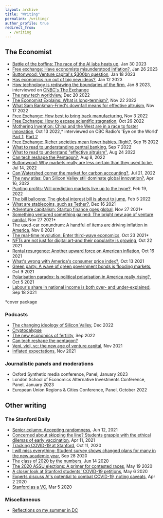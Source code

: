 ```yaml
---
layout: archive
title: "Writing"
permalink: /writing/
author_profile: true
redirect_from:
  - /writing
---
```


## __The Economist__
- [Battle of the boffins: The race of the AI labs heats up](https://www.economist.com/business/2023/01/30/the-race-of-the-ai-labs-heats-up), Jan 30 2023
- [Free exchange: Have economists misunderstood inflation?](https://www.economist.com/finance-and-economics/2023/01/26/have-economists-misunderstood-inflation), Jan 26 2023
- [Buttonwood: Venture capital's $300bn question](https://www.economist.com/finance-and-economics/2023/01/18/venture-capitals-300bn-question), Jan 18 2023
- [Has economics run out of big new ideas?](https://www.economist.com/finance-and-economics/2023/01/12/has-economics-run-out-of-big-new-ideas), Jan 12 2023
- [How technology is redrawing the boundaries of the firm](https://www.economist.com/business/2023/01/08/how-technology-is-redrawing-the-boundaries-of-the-firm), Jan 8 2023, interviewed on [CNBC's The Exchange](https://www.cnbc.com/video/2023/02/02/more-u-s-firms-are-outsourcing-remote-talent-abroad.html?__source=flipboard)
- [The new tech worldview](https://www.economist.com/christmas-specials/2022/12/20/the-new-tech-worldview), Dec 20 2022
- [The Economist Explains: What is long-termism?](https://www.economist.com/the-economist-explains/2022/11/22/what-is-long-termism), Nov 22 2022
- [What Sam Bankman-Fried's downfall means for effective altruism](https://www.economist.com/briefing/2022/11/17/what-sam-bankman-frieds-downfall-means-for-effective-altruism), Nov 17 2022
- [Free Exchange: How best to bring back manufacturing](https://www.economist.com/finance-and-economics/2022/11/03/how-best-to-bring-back-manufacturing), Nov 3 2022
- [Free Exchange: How to escape scientific stagnation](https://www.economist.com/finance-and-economics/2022/10/26/how-to-escape-scientific-stagnation), Oct 26 2022
- [Mothering Invention: China and the West are in a race to foster innovation](https://www.economist.com/briefing/2022/10/13/china-and-the-west-are-in-a-race-to-foster-innovation), Oct 13 2022,* interviewed on CBC Radio's 'Eye on the World' [Part 1](https://audioboom.com/posts/8181034-1-2-prc-us-the-very-high-end-contest-in-stem-by-state-sponsored-actors-arjun-ramani-econ), [Part 2](https://audioboom.com/posts/8181035-2-2-prc-us-the-very-high-end-contest-in-stem-by-state-sponsored-actors-arjun-ramani-econ?playlist_direction=forward)
- [Free Exchange: Richer societies mean fewer babies. Right?](https://www.economist.com/finance-and-economics/2022/09/15/richer-societies-mean-fewer-babies-right), Sep 15 2022
- [What to read to understanding central banking](https://www.economist.com/the-economist-reads/2022/09/07/what-to-read-to-understand-central-banking), Sep 7 2022
- [What to read to understand "effective altruism"](https://www.economist.com/the-economist-reads/2022/08/24/what-to-read-to-understand-effective-altruism), Aug 24 2022
- [Can tech reshape the Pentagon?](https://www.economist.com/business/2022/08/08/can-tech-reshape-the-pentagon), Aug 8, 2022
- [Buttonwood: Why markets really are less certain than they used to be](https://www.economist.com/finance-and-economics/2022/07/14/why-markets-really-are-less-certain-than-they-used-to-be), Jul 14, 2022
- [Can Watershed corner the market for carbon accounting?](https://www.economist.com/business/2022/07/21/can-watershed-corner-the-market-for-carbon-accounting), Jul 21, 2022
- [The new atlas: Can Silicon Valley still dominate global innovation?](https://www.economist.com/business/can-silicon-valley-still-dominate-global-innovation/21808708), Apr 16, 2022
- [Punting profits: Will prediction markets live up to the hype?](https://www.economist.com/finance-and-economics/2022/02/19/will-prediction-markets-live-up-to-the-hype), Feb 19, 2022
- [The bill balloons: The global interest bill is about to jump](https://www.economist.com/finance-and-economics/the-global-interest-bill-is-about-to-jump/21807488), Feb 5 2022
- [What are stablecoins, such as Tether?](https://www.economist.com/the-economist-explains/2021/12/16/what-are-stablecoins-such-as-tether), Dec 16 2021
- [Adventure capitalism: Startup finance goes global](https://www.economist.com/leaders/2021/11/27/adventure-capitalism), Nov 27 2021*
- [Something ventured something gained: The bright new age of venture capital](https://www.economist.com/finance-and-economics/2021/11/23/the-bright-new-age-of-venture-capital/21806438), Nov 27 2021*
- [The used-car conundrum: A handful of items are driving inflation in America](https://www.economist.com/graphic-detail/2021/11/06/a-handful-of-items-are-driving-inflation-in-america), Nov 6 2021
- [The real-time revolution: Enter third-wave economics](https://www.economist.com/briefing/2021/10/23/enter-third-wave-economics), Oct 23 2021*
- [NFTs are not just for digital art-and their popularity is growing](https://www.economist.com/graphic-detail/2021/10/22/nfts-are-not-just-for-digital-art-and-their-popularity-is-growing), Oct 22 2021
- [Rental resurgence: Another upward force on American inflation](https://www.economist.com/finance-and-economics/2021/10/16/another-upward-force-on-american-inflation-the-housing-boom), Oct 16 2021
- [What's wrong with America's consumer price index?](https://www.economist.com/graphic-detail/2021/10/13/whats-wrong-with-americas-consumer-price-index), Oct 13 2021
- [Green party: A wave of green government bonds is flooding markets](https://www.economist.com/finance-and-economics/2021/10/09/a-wave-of-green-government-bonds-is-flooding-markets), Oct 9 2021
- [Polarisation paradox: Is political polarisation in America really rising?](https://www.economist.com/the-economist-explains/2021/10/05/is-political-polarisation-in-america-really-rising), Oct 5 2021
- [Labour's share in national income is both over- and under-explained](https://www.economist.com/finance-and-economics/2021/09/18/labours-share-in-national-income-is-both-over-and-under-explained), Sep 18 2021

*cover package

### Podcasts
- [The changing ideology of Silicon Valley](https://www.economist.com/podcasts/2022/12/14/the-changing-ideology-of-silicon-valley), Dec 2022
- [Cryptocalypse](https://www.economist.com/cryptopod)
- [The new economics of fertility](https://open.spotify.com/episode/68Kvj0IkGwpm3fcM2m08lA?si=b7e223cf27064246), Sep 2022
- [Can tech reshape the pentagon?](https://open.spotify.com/episode/0VuqAepwq9G7QswjHsMSt8?si=5900949d194443d8)
- [Veni, vidi, vc: the new age of venture capital](https://www.economist.com/podcasts/2021/11/24/veni-vidi-vc-the-new-age-of-venture-capital), Nov 2021
- [Inflated expectations](https://www.economist.com/podcasts/2021/11/17/will-central-bankers-act-to-curb-inflation), Nov 2021

### Journalistic panels and moderations
- Oxford Synthetic media conference, Panel, January 2023
- London School of Economics Alternative Investments Conference, Panel, January 2023
- European Union Regions & Cities Conference, Panel,	October 2022

## Other writing

### The Stanford Daily
- [Senior column: Accepting randomness](https://stanforddaily.com/2021/06/12/ramani-accepting-randomness/), Jun 12, 2021
- [Concerned about skipping the line? Students grapple with the ethical dilemas of early vaccination](https://stanforddaily.com/2021/04/11/concerned-about-skipping-the-line-students-grapple-with-the-ethical-dilemmas-of-early-vaccination/), Apr 11, 2021
- [Tracking COVID-19 at Stanford](https://stanforddaily.com/2020/10/11/tracking-covid-19-at-stanford/), Oct 11, 2020
- [I will miss everything: Student survey shows changed plans for many in the new academic year](https://stanforddaily.com/2020/09/28/i-will-miss-everything-student-survey-shows-changed-plans-for-many-in-the-new-academic-year/), Sep 28 2020
- [The class of 2020 by the numbers](https://stanforddaily.com/2020/06/14/the-class-of-2020-by-the-numbers/), Jun 14 2020
- [The 2020 ASSU elections: A primer for contested races](https://stanforddaily.com/2020/05/19/the-2020-assu-elections-a-primer-for-contested-races/), May 19 2020
- [A closer look at Stanford students' COVID-19 petitions](https://stanforddaily.com/2020/05/06/a-closer-look-at-stanford-students-covid-19-petitions/), May 6 2020
- [Experts discuss AI's potential to combat COVID-19, noting caveats](https://stanforddaily.com/2020/04/02/experts-discuss-ais-potential-to-combat-covid-19-noting-caveats/), Apr 2 2020
- [Stanford as a VC](https://stanforddaily.com/2020/03/05/stanford-as-a-vc/), Mar 5 2020

### Miscellaneous
- [Reflections on my summer in DC](https://www.thewlp.com/post/2018/08/14/look-back-at-wlp-2018-summer-of-relationships)